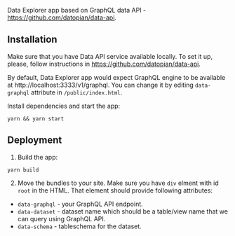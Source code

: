 Data Explorer app based on GraphQL data API - https://github.com/datopian/data-api.

## Installation

Make sure that you have Data API service available locally. To set it up, please, follow instructions in https://github.com/datopian/data-api.

By default, Data Explorer app would expect GraphQL engine to be available at http://localhost:3333/v1/graphql. You can change it by editing `data-graphql` attribute in `/public/index.html`.

Install dependencies and start the app:

```
yarn && yarn start
```

## Deployment

1. Build the app:

```
yarn build
```

2. Move the bundles to your site. Make sure you have `div` elment with id `root` in the HTML. That element should provide following attributes:

* `data-graphql` - your GraphQL API endpoint.
* `data-dataset` - dataset name which should be a table/view name that we can query using GraphQL API.
* `data-schema` - tableschema for the dataset.
